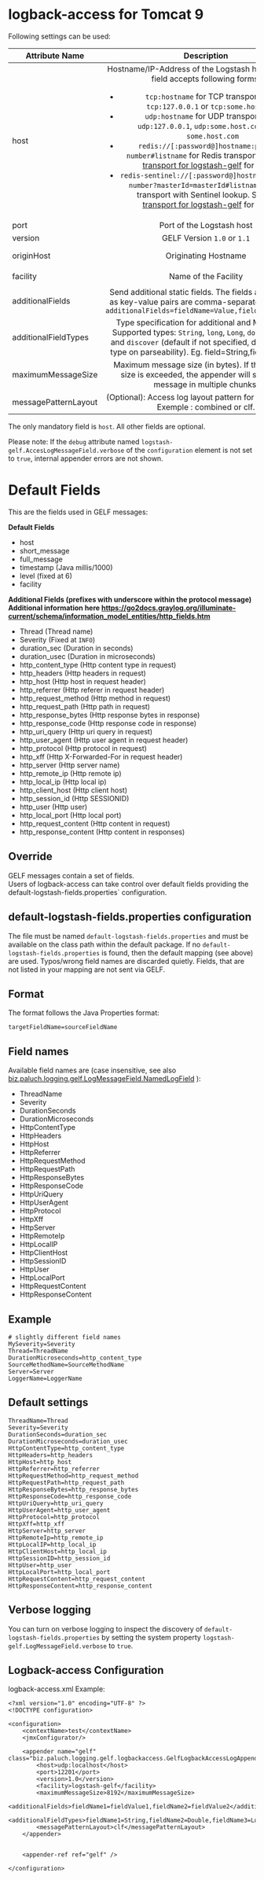 logback-access for Tomcat 9
=========

Following settings can be used:

| Attribute Name    | Description                          | Default |
| ----------------- |:------------------------------------:|:-------:|
| host              | Hostname/IP-Address of the Logstash host. The `host` field accepts following forms: <ul><li>`tcp:hostname` for TCP transport, e. g. `tcp:127.0.0.1` or `tcp:some.host.com` </li><li>`udp:hostname` for UDP transport, e. g. `udp:127.0.0.1`, `udp:some.host.com` or just `some.host.com`  </li><li>`redis://[:password@]hostname:port/db-number#listname` for Redis transport. See [Redis transport for logstash-gelf](../redis.html) for details. </li><li>`redis-sentinel://[:password@]hostname:port/db-number?masterId=masterId#listname` for Redis transport with Sentinel lookup. See [Redis transport for logstash-gelf](../redis.html) for details. </li></ul> | none | 
| port              | Port of the Logstash host  | `12201` |
| version           | GELF Version `1.0` or `1.1` | `1.0` |
| originHost        | Originating Hostname  | FQDN Hostname |
| facility          | Name of the Facility  | `logstash-gelf` |
| additionalFields  | Send additional static fields. The fields are specified as key-value pairs are comma-separated. Example: `additionalFields=fieldName=Value,fieldName2=Value2` | none |
| additionalFieldTypes | Type specification for additional and MDC fields. Supported types: `String`, `long`, `Long`, `double`, `Double` and `discover` (default if not specified, discover field type on parseability). Eg. field=String,field2=double | `discover` for all additional fields |
| maximumMessageSize| Maximum message size (in bytes). If the message size is exceeded, the appender will submit the message in multiple chunks. | `8192` |`
| messagePatternLayout  | (Optional): Access log layout pattern for the message. Exemple : combined or clf. | `combined` |


The only mandatory field is `host`. All other fields are optional.

Please note: If the `debug` attribute named `logstash-gelf.AccesLogMessageField.verbose` of the `configuration` element is not set to `true`, internal appender errors are not shown. 


# Default Fields

This are the fields used in GELF messages:

**Default Fields**

* host
* short_message
* full_message
* timestamp (Java millis/1000)
* level (fixed at 6)
* facility

**Additional Fields (prefixes with underscore within the protocol message)**
**Additional information here https://go2docs.graylog.org/illuminate-current/schema/information_model_entities/http_fields.htm**

* Thread (Thread name)
* Severity (Fixed at `INFO`)
* duration_sec (Duration in seconds)
* duration_usec (Duration in microseconds)
* http_content_type (Http content type in request)
* http_headers (Http headers in request)
* http_host (Http host in request header)
* http_referrer (Http referer in request header)
* http_request_method (Http method in request)
* http_request_path (Http path in request)
* http_response_bytes (Http response bytes in response)
* http_response_code (Http response code in response)
* http_uri_query (Http uri query in request)
* http_user_agent (Http user agent in request header)
* http_protocol (Http protocol in request)
* http_xff (Http X-Forwarded-For in request header)
* http_server (Http server name)
* http_remote_ip (Http remote ip)
* http_local_ip (Http local ip)
* http_client_host (Http client host)
* http_session_id (Http SESSIONID)
* http_user (Http user)
* http_local_port (Http local port)
* http_request_content (Http content in request)
* http_response_content (Http content in responses)

## Override

GELF messages contain a set of fields.    
Users of logback-access can take control over default fields providing the default-logstash-fields.properties` configuration.

## default-logstash-fields.properties configuration

The file must be named `default-logstash-fields.properties` and must be available on the class path within the default
package. If no `default-logstash-fields.properties` is found, then the default mapping (see above) are used. 
Typos/wrong field names are discarded quietly. Fields, that are not listed in your mapping are not sent via GELF.

## Format
The format follows the Java Properties format:

    targetFieldName=sourceFieldName

## Field names
Available field names are (case insensitive, see also [biz.paluch.logging.gelf.LogMessageField.NamedLogField](apidocs/biz/paluch/logging/gelf/LogMessageField.NamedLogField.html) ):

* ThreadName
* Severity
* DurationSeconds
* DurationMicroseconds
* HttpContentType
* HttpHeaders
* HttpHost
* HttpReferrer
* HttpRequestMethod
* HttpRequestPath
* HttpResponseBytes
* HttpResponseCode
* HttpUriQuery
* HttpUserAgent
* HttpProtocol
* HttpXff
* HttpServer
* HttpRemoteIp
* HttpLocalIP
* HttpClientHost
* HttpSessionID
* HttpUser
* HttpLocalPort
* HttpRequestContent
* HttpResponseContent

## Example

```
# slightly different field names
MySeverity=Severity
Thread=ThreadName
DurationMicroseconds=http_content_type
SourceMethodName=SourceMethodName
Server=Server
LoggerName=LoggerName
```

## Default settings

```
ThreadName=Thread
Severity=Severity
DurationSeconds=duration_sec
DurationMicroseconds=duration_usec
HttpContentType=http_content_type
HttpHeaders=http_headers
HttpHost=http_host
HttpReferrer=http_referrer
HttpRequestMethod=http_request_method
HttpRequestPath=http_request_path
HttpResponseBytes=http_response_bytes
HttpResponseCode=http_response_code
HttpUriQuery=http_uri_query
HttpUserAgent=http_user_agent
HttpProtocol=http_protocol
HttpXff=http_xff
HttpServer=http_server
HttpRemoteIp=http_remote_ip
HttpLocalIP=http_local_ip
HttpClientHost=http_local_ip
HttpSessionID=http_session_id
HttpUser=http_user
HttpLocalPort=http_local_port
HttpRequestContent=http_request_content
HttpResponseContent=http_response_content
```

## Verbose logging

You can turn on verbose logging to inspect the discovery of `default-logstash-fields.properties` by 
setting the system property `logstash-gelf.LogMessageField.verbose` to `true`.
 

Logback-access Configuration
--------------

logback-access.xml Example:

    <?xml version="1.0" encoding="UTF-8" ?>
    <!DOCTYPE configuration>

    <configuration>
        <contextName>test</contextName>
        <jmxConfigurator/>

        <appender name="gelf" class="biz.paluch.logging.gelf.logbackaccess.GelfLogbackAccessLogAppender">
            <host>udp:localhost</host>
            <port>12201</port>
            <version>1.0</version>
            <facility>logstash-gelf</facility>
            <maximumMessageSize>8192</maximumMessageSize>
            <additionalFields>fieldName1=fieldValue1,fieldName2=fieldValue2</additionalFields>
            <additionalFieldTypes>fieldName1=String,fieldName2=Double,fieldName3=Long</additionalFieldTypes>
            <messagePatternLayout>clf</messagePatternLayout>
        </appender>


        <appender-ref ref="gelf" />

    </configuration>
